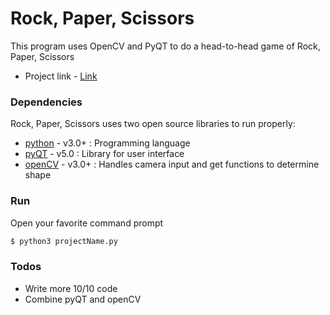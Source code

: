 # Rock, Paper, Scissors

 This program uses OpenCV and PyQT to do a head-to-head game of Rock, Paper, Scissors
 * Project link - [Link]

### Dependencies
Rock, Paper, Scissors uses two open source libraries to run properly:
* [python] -  v3.0+ : Programming language
* [pyQT] - v5.0 : Library for user interface
* [openCV] - v3.0+ : Handles camera input and get functions to determine shape

### Run
Open your favorite command prompt
```sh
$ python3 projectName.py
```

### Todos

 - Write more 10/10 code
 - Combine pyQT and openCV




[//]: #
   [python]: <https://www.python.org/>
   [openCV]: <http://www.opencv.org/>
   [pyQT]: <https://www.riverbankcomputing.com/software/pyqt/download5>
   [Link]: <https://www.github.com/ttoti/CST205-Project2>
